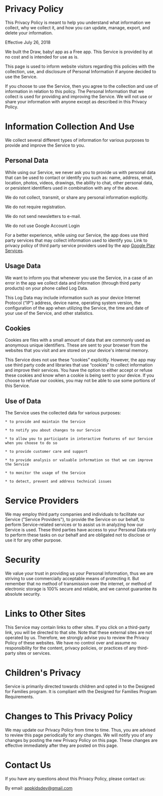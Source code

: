 # Privacy Policy

This Privacy Policy is meant to help you understand what information we collect, why we collect it, 
and how you can update, manage, export, and delete your information.

Effective July 26, 2018

We built the Draw, baby! app as a Free app. This Service is provided by at no cost and is intended for use as is.

This page is used to inform website visitors regarding this policies with the collection, use, and 
disclosure of Personal Information if anyone decided to use the Service.

If you choose to use the Service, then you agree to the collection and use of information in relation to this policy. 
The Personal Information that we collect is used for providing and improving the Service. We will not use or share 
your information with anyone except as described in this Privacy Policy.

# Information Collection And Use

We collect several different types of information for various purposes to provide and improve the Service to you.

## Personal Data

While using our Service, we never ask you to provide us with personal data that can be used to contact or identify you such as:
name, address, email, location, photos, videos, drawings, the ability to chat, other personal data, 
or persistent identifiers used in combination with any of the above.

We do not collect, transmit, or share any personal information explicitly.

We do not require registration.

We do not send newsletters to e-mail.

We do not use Google Account Login

For a better experience, while using our Service, the app does use third party services that may collect information used to identify you. Link to privacy policy of third party service providers used by the app [Google Play Services](https://policies.google.com/privacy).

## Usage Data

We want to inform you that whenever you use the Service, in a case of an error in the app 
we collect data and information (through third party products) on your phone called Log Data. 

This Log Data may include information such as your device Internet Protocol (“IP”) address, device name, operating system version, 
the configuration of the app when utilizing the Service, the time and date of your use of the Service, and other statistics.

## Cookies

Cookies are files with a small amount of data that are commonly used as anonymous unique identifiers. 
These are sent to your browser from the websites that you visit and are stored on your device's internal memory.

This Service does not use these “cookies” explicitly. However, the app may use third party code and libraries 
that use “cookies” to collect information and improve their services. 
You have the option to either accept or refuse these cookies and know when a cookie is being sent to your device. 
If you choose to refuse our cookies, you may not be able to use some portions of this Service.

## Use of Data

The Service uses the collected data for various purposes:

	* to provide and maintain the Service
	
	* to notify you about changes to our Service
	
	* to allow you to participate in interactive features of our Service when you choose to do so
	
	* to provide customer care and support
	
	* to provide analysis or valuable information so that we can improve the Service
	
	* to monitor the usage of the Service
	
	* to detect, prevent and address technical issues

# Service Providers

We may employ third party companies and individuals to facilitate our Service ("Service Providers"), to provide the Service on our behalf, to perform Service-related services or to assist us in analyzing how our Service is used.
These third parties have access to your Personal Data only to perform these tasks on our behalf and are obligated not to disclose or use it for any other purpose.

# Security

We value your trust in providing us your Personal Information, thus we are striving to use commercially acceptable means of protecting it. But remember that no method of transmission over the internet, or method of electronic storage is 100% secure and reliable, 
and we cannot guarantee its absolute security.

# Links to Other Sites

This Service may contain links to other sites. If you click on a third-party link, you will be directed to that site. 
Note that these external sites are not operated by us. Therefore, we strongly advise you to review the Privacy Policy of these websites. 
We have no control over and assume no responsibility for the content, privacy policies, or practices of any third-party sites or services.

# Children's Privacy

Service is primarily directed towards children and opted in to the Designed for Families program. 
It is compliant with the Designed for Families Program Requirements.

# Changes to This Privacy Policy

We may update our Privacy Policy from time to time. Thus, you are advised to review this page periodically for any changes. 
We will notify you of any changes by posting the new Privacy Policy on this page. 
These changes are effective immediately after they are posted on this page.

# Contact Us

If you have any questions about this Privacy Policy, please contact us:

By email: appkidsdev@gmail.com

